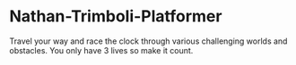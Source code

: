 # Nathan-Trimboli-Platformer
Travel your way and race the clock through various challenging worlds and obstacles. You only have 3 lives so make it count.
